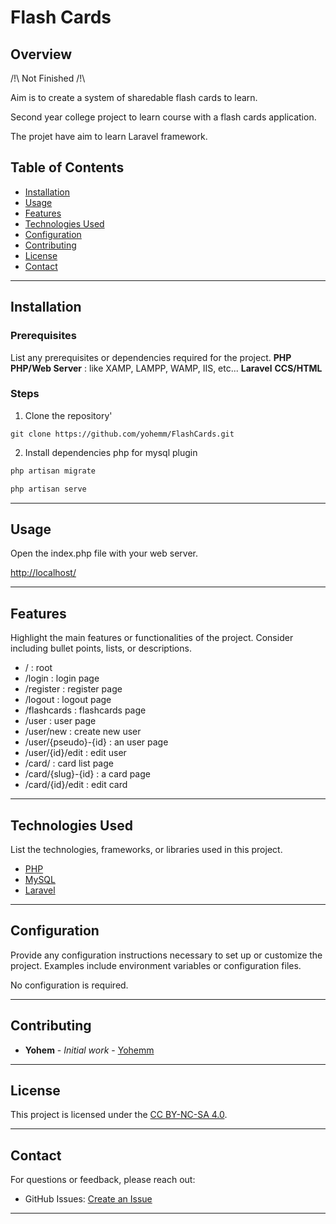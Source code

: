 
# Flash Cards

<!-- ![Project Banner](path/to/banner/image)  -->

## Overview

/!\ Not Finished /!\

Aim is to create a system of sharedable flash cards to learn.

Second year college project to learn course with a flash cards application.

The projet have aim to learn Laravel framework.

## Table of Contents
- [Installation](#installation)
- [Usage](#usage)
- [Features](#features)
- [Technologies Used](#technologies-used)
- [Configuration](#configuration)
- [Contributing](#contributing)
- [License](#license)
- [Contact](#contact)

---

## Installation
### Prerequisites
List any prerequisites or dependencies required for the project.
**PHP**
**PHP/Web Server** : like XAMP, LAMPP, WAMP, IIS, etc...
**Laravel**
**CCS/HTML**

### Steps


1. Clone the repository'
```git
git clone https://github.com/yohemm/FlashCards.git
```

2. Install dependencies php for mysql plugin

```sh 
php artisan migrate
```

```sh 
php artisan serve
```
---

## Usage
Open the index.php file with your web server.

[http://localhost/](http://localhost/)

---

## Features
Highlight the main features or functionalities of the project. Consider including bullet points, lists, or descriptions.
- / : root
- /login : login page
- /register : register page
- /logout : logout page
- /flashcards : flashcards page
- /user : user page
- /user/new : create new user
- /user/{pseudo}-{id} : an user page
- /user/{id}/edit : edit user
- /card/ : card list page
- /card/{slug}-{id} : a card page
- /card/{id}/edit : edit card

---

## Technologies Used
List the technologies, frameworks, or libraries used in this project.
- [PHP](https://www.php.net/)
- [MySQL](https://www.mysql.com/fr/)
- [Laravel](https://www.mysql.com/fr/)

---

## Configuration
Provide any configuration instructions necessary to set up or customize the project. Examples include environment variables or configuration files.

No configuration is required.


---

## Contributing
* **Yohem** - *Initial work* - [Yohemm](https://github.com/yohemm)

---

## License
This project is licensed under the [CC BY-NC-SA 4.0](https://creativecommons.org/licenses/by-nc-sa/4.0/).

---

## Contact
For questions or feedback, please reach out:
- GitHub Issues: [Create an Issue](https://github.com/yohemm/FlashCards/issues)

---
